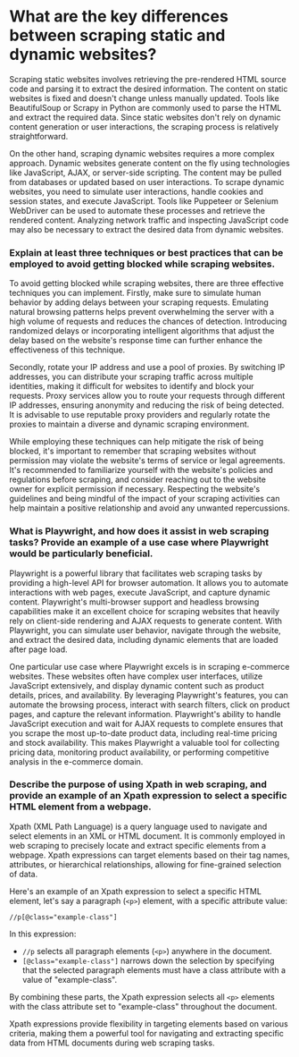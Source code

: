 # What are the key differences between scraping static and dynamic websites?

Scraping static websites involves retrieving the pre-rendered HTML source code and parsing it to extract the desired information. The content on static websites is fixed and doesn't change unless manually updated. Tools like BeautifulSoup or Scrapy in Python are commonly used to parse the HTML and extract the required data. Since static websites don't rely on dynamic content generation or user interactions, the scraping process is relatively straightforward.

On the other hand, scraping dynamic websites requires a more complex approach. Dynamic websites generate content on the fly using technologies like JavaScript, AJAX, or server-side scripting. The content may be pulled from databases or updated based on user interactions. To scrape dynamic websites, you need to simulate user interactions, handle cookies and session states, and execute JavaScript. Tools like Puppeteer or Selenium WebDriver can be used to automate these processes and retrieve the rendered content. Analyzing network traffic and inspecting JavaScript code may also be necessary to extract the desired data from dynamic websites.

### Explain at least three techniques or best practices that can be employed to avoid getting blocked while scraping websites.

To avoid getting blocked while scraping websites, there are three effective techniques you can implement. Firstly, make sure to simulate human behavior by adding delays between your scraping requests. Emulating natural browsing patterns helps prevent overwhelming the server with a high volume of requests and reduces the chances of detection. Introducing randomized delays or incorporating intelligent algorithms that adjust the delay based on the website's response time can further enhance the effectiveness of this technique.

Secondly, rotate your IP address and use a pool of proxies. By switching IP addresses, you can distribute your scraping traffic across multiple identities, making it difficult for websites to identify and block your requests. Proxy services allow you to route your requests through different IP addresses, ensuring anonymity and reducing the risk of being detected. It is advisable to use reputable proxy providers and regularly rotate the proxies to maintain a diverse and dynamic scraping environment.

While employing these techniques can help mitigate the risk of being blocked, it's important to remember that scraping websites without permission may violate the website's terms of service or legal agreements. It's recommended to familiarize yourself with the website's policies and regulations before scraping, and consider reaching out to the website owner for explicit permission if necessary. Respecting the website's guidelines and being mindful of the impact of your scraping activities can help maintain a positive relationship and avoid any unwanted repercussions.

### What is Playwright, and how does it assist in web scraping tasks? Provide an example of a use case where Playwright would be particularly beneficial.

Playwright is a powerful library that facilitates web scraping tasks by providing a high-level API for browser automation. It allows you to automate interactions with web pages, execute JavaScript, and capture dynamic content. Playwright's multi-browser support and headless browsing capabilities make it an excellent choice for scraping websites that heavily rely on client-side rendering and AJAX requests to generate content. With Playwright, you can simulate user behavior, navigate through the website, and extract the desired data, including dynamic elements that are loaded after page load.

One particular use case where Playwright excels is in scraping e-commerce websites. These websites often have complex user interfaces, utilize JavaScript extensively, and display dynamic content such as product details, prices, and availability. By leveraging Playwright's features, you can automate the browsing process, interact with search filters, click on product pages, and capture the relevant information. Playwright's ability to handle JavaScript execution and wait for AJAX requests to complete ensures that you scrape the most up-to-date product data, including real-time pricing and stock availability. This makes Playwright a valuable tool for collecting pricing data, monitoring product availability, or performing competitive analysis in the e-commerce domain.

### Describe the purpose of using Xpath in web scraping, and provide an example of an Xpath expression to select a specific HTML element from a webpage.

Xpath (XML Path Language) is a query language used to navigate and select elements in an XML or HTML document. It is commonly employed in web scraping to precisely locate and extract specific elements from a webpage. Xpath expressions can target elements based on their tag names, attributes, or hierarchical relationships, allowing for fine-grained selection of data.

Here's an example of an Xpath expression to select a specific HTML element, let's say a paragraph (`<p>`) element, with a specific attribute value:

```xpath
//p[@class="example-class"]
```

In this expression:
- `//p` selects all paragraph elements (`<p>`) anywhere in the document.
- `[@class="example-class"]` narrows down the selection by specifying that the selected paragraph elements must have a class attribute with a value of "example-class".

By combining these parts, the Xpath expression selects all `<p>` elements with the class attribute set to "example-class" throughout the document.

Xpath expressions provide flexibility in targeting elements based on various criteria, making them a powerful tool for navigating and extracting specific data from HTML documents during web scraping tasks.
